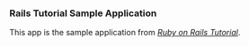 ### Rails Tutorial Sample Application

This app is the sample application from [*Ruby on Rails Tutorial*](http://rails-4-0.railstutorial.org/).
